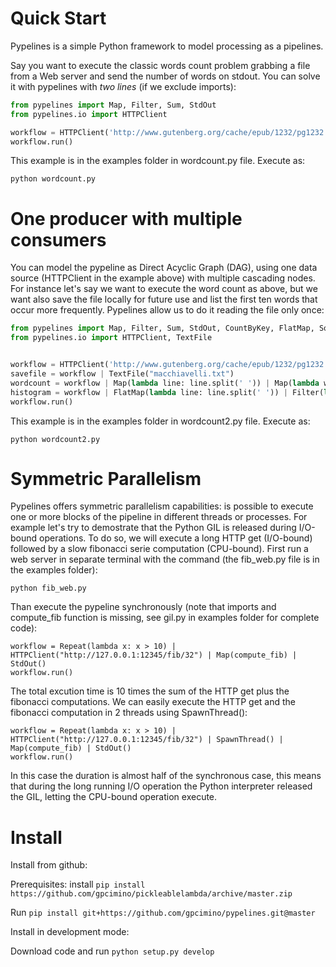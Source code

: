 Quick Start
===========

Pypelines is a simple Python framework to model processing as a pipelines. 

Say you want to execute the classic words count problem grabbing a file from a Web server and send the number of words on stdout. 
You can solve it with pypelines with *two lines* (if we exclude imports):


```python
from pypelines import Map, Filter, Sum, StdOut
from pypelines.io import HTTPClient

workflow = HTTPClient('http://www.gutenberg.org/cache/epub/1232/pg1232.txt', readlines=True) | Filter(lambda line: line != "") | Map(lambda line: line.split(' ')) | Map(lambda words: len(words))  | Sum() | StdOut()
workflow.run()
```

This example is in the examples folder in wordcount.py file. Execute as:

```
python wordcount.py
```

One producer with multiple consumers
====================================
You can model the pypeline as Direct Acyclic Graph (DAG), using one data source (HTTPClient in the example above) with multiple cascading nodes.
For instance let's say we want to execute the word count as above, but we want also save the file locally for future use and list the first ten words that occur more frequently.
Pypelines allow us to do it reading the file only once:

```python
from pypelines import Map, Filter, Sum, StdOut, CountByKey, FlatMap, Sort, Head
from pypelines.io import HTTPClient, TextFile


workflow = HTTPClient('http://www.gutenberg.org/cache/epub/1232/pg1232.txt', readlines=True) | Filter(lambda line: line != "")
savefile = workflow | TextFile("macchiavelli.txt")
wordcount = workflow | Map(lambda line: line.split(' ')) | Map(lambda words: len(words))  | Sum() | StdOut()
histogram = workflow | FlatMap(lambda line: line.split(' ')) | Filter(lambda word: word != "") | Map(lambda word: (word, 1)) | CountByKey() | Sort(key_func=lambda data: data[1], reverse=True) | Head(10) | StdOut()
workflow.run()
```

This example is in the examples folder in wordcount2.py file. Execute as:

```
python wordcount2.py
```

Symmetric Parallelism
=====================
Pypelines offers symmetric parallelism capabilities: is possible to execute one or more blocks of
the pipeline in different threads or processes. 
For example let's try to demostrate that the Python GIL is released during I/O-bound operations.
To do so, we will execute a long HTTP get (I/O-bound) followed by a slow fibonacci serie computation (CPU-bound).
First run a web server in separate terminal with the command (the fib_web.py file is in the examples folder):

```
python fib_web.py
```

Than execute the pypeline synchronously (note that imports and compute_fib function is missing, see gil.py in examples folder for complete code):

```
workflow = Repeat(lambda x: x > 10) | HTTPClient("http://127.0.0.1:12345/fib/32") | Map(compute_fib) | StdOut()
workflow.run()
```

The total excution time is 10 times the sum of the HTTP get plus the fibonacci computations.
We can easily execute the HTTP get and the fibonacci computation in 2 threads using SpawnThread():

```
workflow = Repeat(lambda x: x > 10) | HTTPClient("http://127.0.0.1:12345/fib/32") | SpawnThread() |  Map(compute_fib) | StdOut()
workflow.run()
```

In this case the duration is almost half of the synchronous case, this means that during the long running I/O operation the Python interpreter released the GIL, letting the CPU-bound operation execute.



Install
========

Install from github:

Prerequisites: install `pip install https://github.com/gpcimino/pickleablelambda/archive/master.zip`


Run `pip install git+https://github.com/gpcimino/pypelines.git@master`

Install in development mode:

Download code and run `python setup.py develop`

